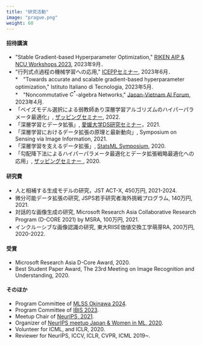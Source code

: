 ```yaml
---
title: "研究活動"
image: "prague.png"
weight: 60
---
```


#### 招待講演

* "Stable Gradient-based Hyperparameter Optimization," [RIKEN AIP & NCU Workshops 2023](https://about.bci-lab.info/events/riken-aip-unc-workshops-2023), 2023年9月．
* "行列式点過程の機械学習への応用," [ICEPPセミナー](https://www.icepp.s.u-tokyo.ac.jp/collaboration/seminar.html), 2023年6月．
*　"Towards accurate and scalable gradient-based hyperparameter optimization," Istituto Italiano di Tecnologia, 2023年5月.
*　"Noncommutative $C^*$-algebra Networks," [Japan-Vietnam AI Forum](https://viasm.edu.vn/en/hdkh/jvaif), 2023年4月.
* 「ベイズモデル選択による弱教師あり深層学習アルゴリズムのハイパーパラメータ最適化」, [ザッピングセミナー](https://zappingseminar.connpass.com/event/239765/), 2022.
* 「深層学習とデータ拡張」, [愛媛大学DS研究セミナー](https://www.cdse.ehime-u.ac.jp/)，2021.
* 「深層学習におけるデータ拡張の原理と最新動向」, Symposium on Sensing via Image Information, 2021.
* 「深層学習を支えるデータ拡張」, [StatsML Symposium](https://sites.google.com/view/statsmlsymposium20/), 2020.
* 「勾配降下法によるハイパーパラメータ最適化とデータ拡張戦略最適化への応用」, [ザッピングセミナー ](https://zappingseminar.connpass.com/event/189061/), 2020.

#### 研究費

* 人と相補する生成モデルの研究，JST ACT-X, 450万円, 2021-2024.
* 微分可能データ拡張の研究, JSPS若手研究者海外挑戦プログラム, 140万円, 2021.
* 対話的な画像生成の研究, Microsoft Research Asia Collaborative Research Program (D-CORE 2021) by MSRA, 100万円, 2021.
* インクルーシブな画像認識の研究, 東大RIISE価値交換工学萌芽RA, 200万円, 2020-2022.

#### 受賞

* Microsoft Research Asia D-Core Award, 2020.
* Best Student Paper Award, The 23rd Meeting on Image Recognition and Understanding, 2020.

#### そのほか

* Program Committee of [MLSS Okinawa 2024](https://groups.oist.jp/mlss).
* Program Committee of [IBIS 2023](https://ibisml.org/ibis2023/).
* Meetup Chair of [NeurIPS, 2021](https://neurips.cc/Conferences/2021).
* Organizer of [NeurIPS meetup Japan & Women in ML, 2020](https://neuripsmeetupjapan.github.io/2020).
* Volunteer for ICML, and ICLR, 2020.
* Reviewer for NeurIPS, ICCV, ICLR, CVPR, ICML 2019~.